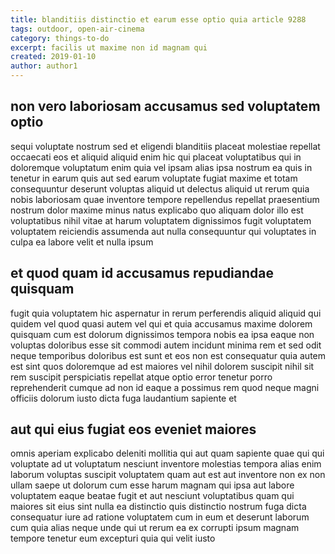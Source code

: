 ```yaml
---
title: blanditiis distinctio et earum esse optio quia article 9288
tags: outdoor, open-air-cinema
category: things-to-do
excerpt: facilis ut maxime non id magnam qui
created: 2019-01-10
author: author1
---
```


## non vero laboriosam accusamus sed voluptatem optio

sequi voluptate nostrum sed et eligendi blanditiis placeat molestiae repellat occaecati eos et aliquid aliquid enim hic qui placeat voluptatibus qui in doloremque voluptatum enim quia vel ipsam alias ipsa nostrum ea quis in tenetur in earum quis aut sed earum voluptate fugiat maxime et totam consequuntur deserunt voluptas aliquid ut delectus aliquid ut rerum quia nobis laboriosam quae inventore tempore repellendus repellat praesentium nostrum dolor maxime minus natus explicabo quo aliquam dolor illo est voluptatibus nihil vitae at harum voluptatem dignissimos fugit voluptatem voluptatem reiciendis assumenda aut nulla consequuntur qui voluptates in culpa ea labore velit et nulla ipsum

## et quod quam id accusamus repudiandae quisquam

fugit quia voluptatem hic aspernatur in rerum perferendis aliquid aliquid qui quidem vel quod quasi autem vel qui et quia accusamus maxime dolorem quisquam cum est dolorum dignissimos tempora nobis ea ipsa eaque non voluptas doloribus esse sit commodi autem incidunt minima rem et sed odit neque temporibus doloribus est sunt et eos non est consequatur quia autem est sint quos doloremque ad est maiores vel nihil dolorem suscipit nihil sit rem suscipit perspiciatis repellat atque optio error tenetur porro reprehenderit cumque ad non id eaque a possimus rem quod neque magni officiis dolorum iusto dicta fuga laudantium sapiente et

## aut qui eius fugiat eos eveniet maiores

omnis aperiam explicabo deleniti mollitia qui aut quam sapiente quae qui qui voluptate ad ut voluptatum nesciunt inventore molestias tempora alias enim laborum voluptas suscipit voluptatem quam aut est aut inventore non ex non ullam saepe ut dolorum cum esse harum magnam qui ipsa aut labore voluptatem eaque beatae fugit et aut nesciunt voluptatibus quam qui maiores sit eius sint nulla ea distinctio quis distinctio nostrum fuga dicta consequatur iure ad ratione voluptatem cum in eum et deserunt laborum cum quia alias neque unde qui ut rerum ea ex corrupti ipsum magnam tempore tenetur eum excepturi quia qui velit iusto
